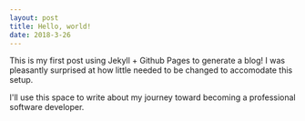 ```yaml
---
layout: post
title: Hello, world!
date: 2018-3-26
---
```


This is my first post using Jekyll + Github Pages to generate a blog! I was pleasantly surprised at how little needed to be changed to accomodate this setup.<!--more-->

I'll use this space to write about my journey toward becoming a professional software developer.